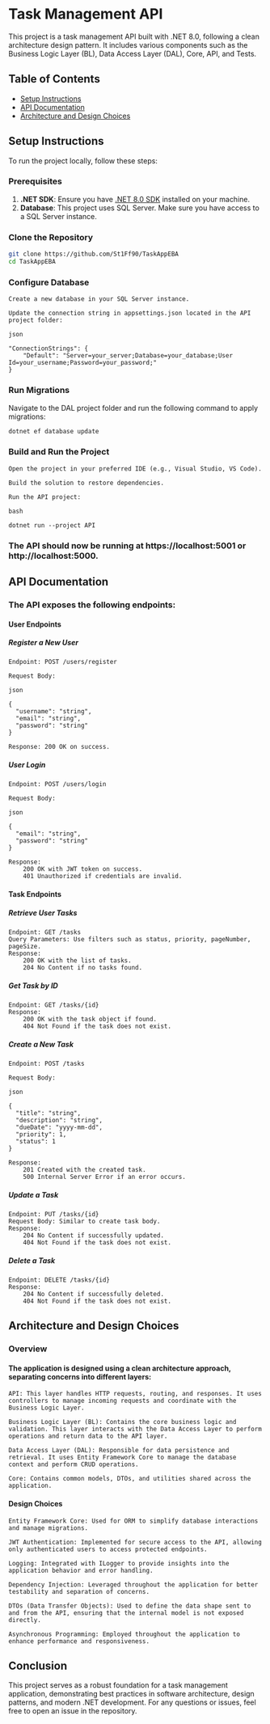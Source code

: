 # Task Management API

This project is a task management API built with .NET 8.0, following a clean architecture design pattern. It includes various components such as the Business Logic Layer (BL), Data Access Layer (DAL), Core, API, and Tests.

## Table of Contents

- [Setup Instructions](#setup-instructions)
- [API Documentation](#api-documentation)
- [Architecture and Design Choices](#architecture-and-design-choices)

## Setup Instructions

To run the project locally, follow these steps:

### Prerequisites

1. **.NET SDK**: Ensure you have [.NET 8.0 SDK](https://dotnet.microsoft.com/download/dotnet/8.0) installed on your machine.
2. **Database**: This project uses SQL Server. Make sure you have access to a SQL Server instance.

### Clone the Repository

```bash
git clone https://github.com/St1Ff90/TaskAppEBA
cd TaskAppEBA
```

### Configure Database

    Create a new database in your SQL Server instance.

    Update the connection string in appsettings.json located in the API project folder:

    json

    "ConnectionStrings": {
        "Default": "Server=your_server;Database=your_database;User Id=your_username;Password=your_password;"
    }

### Run Migrations

Navigate to the DAL project folder and run the following command to apply migrations:

```bash
dotnet ef database update
```

### Build and Run the Project

    Open the project in your preferred IDE (e.g., Visual Studio, VS Code).

    Build the solution to restore dependencies.

    Run the API project:

    bash

    dotnet run --project API

### The API should now be running at https://localhost:5001 or http://localhost:5000.
## API Documentation

### The API exposes the following endpoints:
#### User Endpoints
##### Register a New User

    Endpoint: POST /users/register

    Request Body:

    json

    {
      "username": "string",
      "email": "string",
      "password": "string"
    }

    Response: 200 OK on success.

##### User Login

    Endpoint: POST /users/login

    Request Body:

    json

    {
      "email": "string",
      "password": "string"
    }

    Response:
        200 OK with JWT token on success.
        401 Unauthorized if credentials are invalid.

#### Task Endpoints
##### Retrieve User Tasks

    Endpoint: GET /tasks
    Query Parameters: Use filters such as status, priority, pageNumber, pageSize.
    Response:
        200 OK with the list of tasks.
        204 No Content if no tasks found.

##### Get Task by ID

    Endpoint: GET /tasks/{id}
    Response:
        200 OK with the task object if found.
        404 Not Found if the task does not exist.

##### Create a New Task

    Endpoint: POST /tasks

    Request Body:

    json

    {
      "title": "string",
      "description": "string",
      "dueDate": "yyyy-mm-dd",
      "priority": 1,
      "status": 1
    }

    Response:
        201 Created with the created task.
        500 Internal Server Error if an error occurs.

##### Update a Task

    Endpoint: PUT /tasks/{id}
    Request Body: Similar to create task body.
    Response:
        204 No Content if successfully updated.
        404 Not Found if the task does not exist.

##### Delete a Task

    Endpoint: DELETE /tasks/{id}
    Response:
        204 No Content if successfully deleted.
        404 Not Found if the task does not exist.

## Architecture and Design Choices
### Overview

#### The application is designed using a clean architecture approach, separating concerns into different layers:

    API: This layer handles HTTP requests, routing, and responses. It uses controllers to manage incoming requests and coordinate with the Business Logic Layer.

    Business Logic Layer (BL): Contains the core business logic and validation. This layer interacts with the Data Access Layer to perform operations and return data to the API layer.

    Data Access Layer (DAL): Responsible for data persistence and retrieval. It uses Entity Framework Core to manage the database context and perform CRUD operations.

    Core: Contains common models, DTOs, and utilities shared across the application.

#### Design Choices

    Entity Framework Core: Used for ORM to simplify database interactions and manage migrations.

    JWT Authentication: Implemented for secure access to the API, allowing only authenticated users to access protected endpoints.

    Logging: Integrated with ILogger to provide insights into the application behavior and error handling.

    Dependency Injection: Leveraged throughout the application for better testability and separation of concerns.

    DTOs (Data Transfer Objects): Used to define the data shape sent to and from the API, ensuring that the internal model is not exposed directly.

    Asynchronous Programming: Employed throughout the application to enhance performance and responsiveness.

## Conclusion

This project serves as a robust foundation for a task management application, demonstrating best practices in software architecture, design patterns, and modern .NET development. For any questions or issues, feel free to open an issue in the repository.
